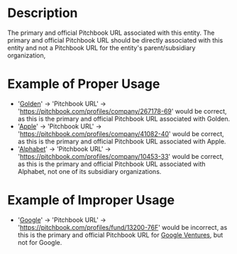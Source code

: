 # Description
The primary and official Pitchbook URL associated with this entity. The primary and official Pitchbook URL should be directly associated with this entity and not a Pitchbook URL for the entity's parent/subsidiary organization, 

# Example of Proper Usage
* '[Golden](https://golden.com/wiki/Golden-5R)' -> 'Pitchbook URL' -> 'https://pitchbook.com/profiles/company/267178-69' would be correct, as this is the primary and official Pitchbook URL associated with Golden.
* '[Apple](https://pitchbook.com/profiles/company/41082-40)' -> 'Pitchbook URL' -> 'https://pitchbook.com/profiles/company/41082-40' would be correct, as this is the primary and official Pitchbook URL associated with Apple.
* '[Alphabet](https://golden.com/wiki/Alphabet_Inc.-G36WRN)' -> 'Pitchbook URL' -> 'https://pitchbook.com/profiles/company/10453-33' would be correct, as this is the primary and official Pitchbook URL associated with Alphabet, not one of its subsidiary organizations.

# Example of Improper Usage
* '[Google](https://golden.com/wiki/Google-MYW)' -> 'Pitchbook URL' -> 'https://pitchbook.com/profiles/fund/13200-76F' would be incorrect, as this is the primary and official Pitchbook URL for [Google Ventures](https://golden.com/wiki/Google_Ventures-ZXYY9NR), but not for Google.